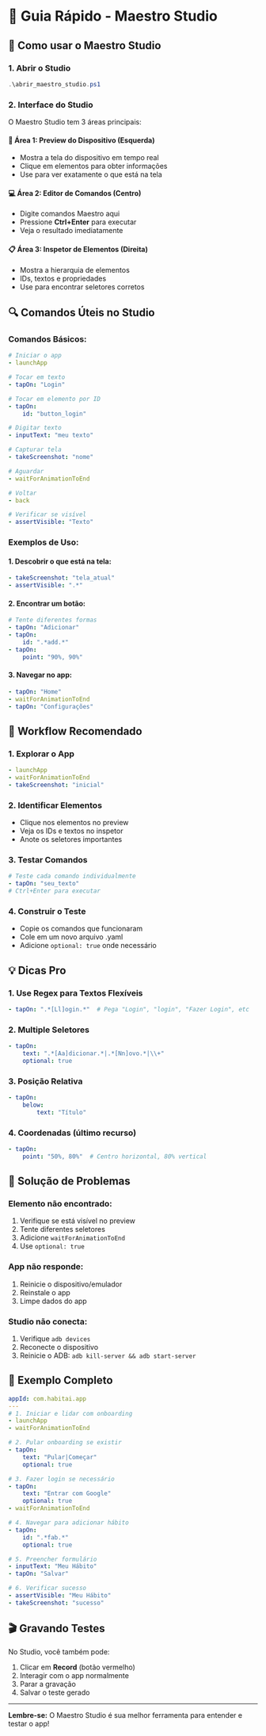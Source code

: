 # 🎯 Guia Rápido - Maestro Studio

## 🚀 Como usar o Maestro Studio

### 1. Abrir o Studio
```powershell
.\abrir_maestro_studio.ps1
```

### 2. Interface do Studio

O Maestro Studio tem 3 áreas principais:

#### 📱 Área 1: Preview do Dispositivo (Esquerda)
- Mostra a tela do dispositivo em tempo real
- Clique em elementos para obter informações
- Use para ver exatamente o que está na tela

#### 💻 Área 2: Editor de Comandos (Centro)
- Digite comandos Maestro aqui
- Pressione **Ctrl+Enter** para executar
- Veja o resultado imediatamente

#### 📋 Área 3: Inspetor de Elementos (Direita)
- Mostra a hierarquia de elementos
- IDs, textos e propriedades
- Use para encontrar seletores corretos

## 🔍 Comandos Úteis no Studio

### Comandos Básicos:
```yaml
# Iniciar o app
- launchApp

# Tocar em texto
- tapOn: "Login"

# Tocar em elemento por ID
- tapOn:
    id: "button_login"

# Digitar texto
- inputText: "meu texto"

# Capturar tela
- takeScreenshot: "nome"

# Aguardar
- waitForAnimationToEnd

# Voltar
- back

# Verificar se visível
- assertVisible: "Texto"
```

### Exemplos de Uso:

#### 1. Descobrir o que está na tela:
```yaml
- takeScreenshot: "tela_atual"
- assertVisible: ".*"
```

#### 2. Encontrar um botão:
```yaml
# Tente diferentes formas
- tapOn: "Adicionar"
- tapOn: 
    id: ".*add.*"
- tapOn:
    point: "90%, 90%"
```

#### 3. Navegar no app:
```yaml
- tapOn: "Home"
- waitForAnimationToEnd
- tapOn: "Configurações"
```

## 🎨 Workflow Recomendado

### 1. **Explorar o App**
```yaml
- launchApp
- waitForAnimationToEnd
- takeScreenshot: "inicial"
```

### 2. **Identificar Elementos**
- Clique nos elementos no preview
- Veja os IDs e textos no inspetor
- Anote os seletores importantes

### 3. **Testar Comandos**
```yaml
# Teste cada comando individualmente
- tapOn: "seu_texto"
# Ctrl+Enter para executar
```

### 4. **Construir o Teste**
- Copie os comandos que funcionaram
- Cole em um novo arquivo .yaml
- Adicione `optional: true` onde necessário

## 💡 Dicas Pro

### 1. **Use Regex para Textos Flexíveis**
```yaml
- tapOn: ".*[Ll]ogin.*"  # Pega "Login", "login", "Fazer Login", etc
```

### 2. **Multiple Seletores**
```yaml
- tapOn:
    text: ".*[Aa]dicionar.*|.*[Nn]ovo.*|\\+"
    optional: true
```

### 3. **Posição Relativa**
```yaml
- tapOn:
    below:
        text: "Título"
```

### 4. **Coordenadas (último recurso)**
```yaml
- tapOn:
    point: "50%, 80%"  # Centro horizontal, 80% vertical
```

## 🐛 Solução de Problemas

### Elemento não encontrado:
1. Verifique se está visível no preview
2. Tente diferentes seletores
3. Adicione `waitForAnimationToEnd`
4. Use `optional: true`

### App não responde:
1. Reinicie o dispositivo/emulador
2. Reinstale o app
3. Limpe dados do app

### Studio não conecta:
1. Verifique `adb devices`
2. Reconecte o dispositivo
3. Reinicie o ADB: `adb kill-server && adb start-server`

## 📝 Exemplo Completo

```yaml
appId: com.habitai.app
---
# 1. Iniciar e lidar com onboarding
- launchApp
- waitForAnimationToEnd

# 2. Pular onboarding se existir
- tapOn:
    text: "Pular|Começar"
    optional: true

# 3. Fazer login se necessário
- tapOn:
    text: "Entrar com Google"
    optional: true
- waitForAnimationToEnd

# 4. Navegar para adicionar hábito
- tapOn:
    id: ".*fab.*"
    optional: true

# 5. Preencher formulário
- inputText: "Meu Hábito"
- tapOn: "Salvar"

# 6. Verificar sucesso
- assertVisible: "Meu Hábito"
- takeScreenshot: "sucesso"
```

## 🎬 Gravando Testes

No Studio, você também pode:
1. Clicar em **Record** (botão vermelho)
2. Interagir com o app normalmente
3. Parar a gravação
4. Salvar o teste gerado

---

**Lembre-se:** O Maestro Studio é sua melhor ferramenta para entender e testar o app!
